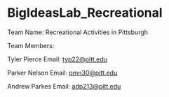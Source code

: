 # BigIdeasLab_Recreational
Team Name: Recreational Activities in Pittsburgh

Team Members:

Tyler Pierce Email: typ22@pitt.edu 

Parker Nelson Email: pmn30@pitt.edu

Andrew Parkes Email: adp213@pitt.edu

